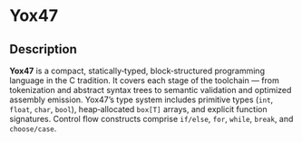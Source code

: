 # **Yox47**

## **Description**

**Yox47** is a compact, statically‑typed, block‑structured programming language in the C tradition. It covers each stage of the toolchain — from tokenization and abstract syntax trees to semantic validation and optimized assembly emission. Yox47’s type system includes primitive types (`int`, `float`, `char`, `bool`), heap‑allocated `box[T]` arrays, and explicit function signatures. Control flow constructs comprise `if/else`, `for`, `while`, `break`, and `choose/case`.
